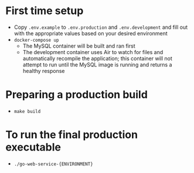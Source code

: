 # First time setup
- Copy `.env.example` to `.env.production` and `.env.development` and fill out with the appropriate values based on your desired environment
- `docker-compose up`
  - The MySQL container will be built and ran first
  - The development container uses Air to watch for files and automatically recompile the application; this container will not attempt to run until the MySQL image is running and returns a healthy response

# Preparing a production build
- `make build`

# To run the final production executable
- `./go-web-service-{ENVIRONMENT}`

